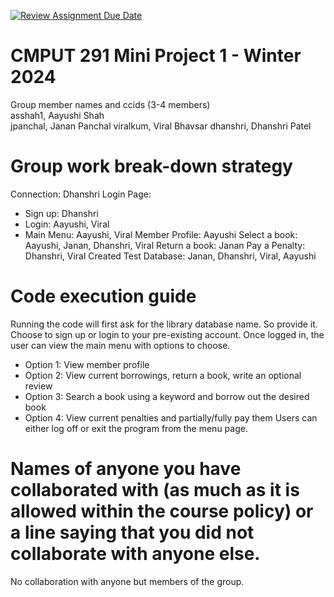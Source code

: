 [![Review Assignment Due Date](https://classroom.github.com/assets/deadline-readme-button-24ddc0f5d75046c5622901739e7c5dd533143b0c8e959d652212380cedb1ea36.svg)](https://classroom.github.com/a/50dc0VUx)
# CMPUT 291 Mini Project 1 - Winter 2024  
Group member names and ccids (3-4 members)  
  asshah1, Aayushi Shah  
  jpanchal, Janan Panchal 
  viralkum, Viral Bhavsar
  dhanshri, Dhanshri Patel

# Group work break-down strategy
Connection: Dhanshri
Login Page: 
- Sign up: Dhanshri
- Login: Aayushi, Viral
- Main Menu: Aayushi, Viral
Member Profile: Aayushi
Select a book: Aayushi, Janan, Dhanshri, Viral
Return a book: Janan
Pay a Penalty: Dhanshri, Viral
Created Test Database: Janan, Dhanshri, Viral, Aayushi

# Code execution guide
Running the code will first ask for the library database name.
So provide it.
Choose to sign up or login to your pre-existing account.
Once logged in, the user can view the main menu with options to choose.
  - Option 1: View member profile
  - Option 2: View current borrowings, return a book, write an optional review
  - Option 3: Search a book using a keyword and borrow out the desired book
  - Option 4: View current penalties and partially/fully pay them
Users can either log off or exit the program from the menu page.

# Names of anyone you have collaborated with (as much as it is allowed within the course policy) or a line saying that you did not collaborate with anyone else.  
No collaboration with anyone but members of the group.
